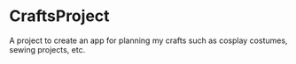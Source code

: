 # CraftsProject
A project to create an app for planning my crafts such as cosplay costumes, sewing projects, etc.
